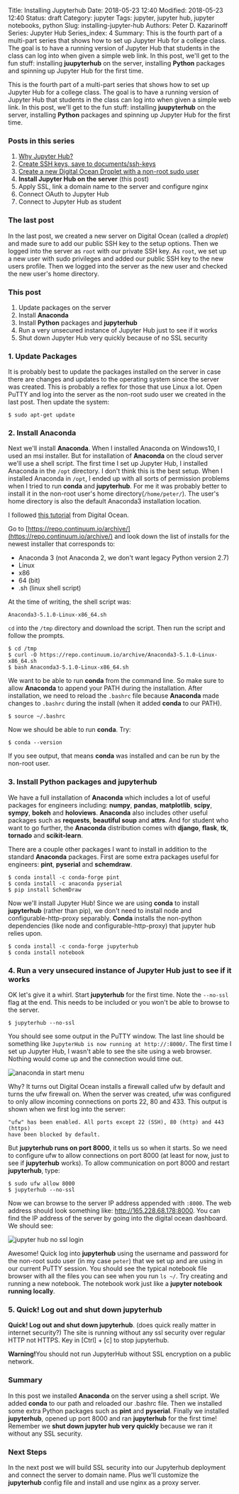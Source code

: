 Title: Installing Jupyterhub
Date: 2018-05-23 12:40
Modified: 2018-05-23 12:40
Status: draft
Category: jupyter
Tags: jupyter, jupyter hub, jupyter notebooks, python
Slug: installing-jupyter-hub
Authors: Peter D. Kazarinoff
Series: Jupyter Hub
Series_index: 4
Summary: This is the fourth part of a multi-part series that shows how to set up Jupyter Hub for a college class. The goal is to have a running version of Jupyter Hub that students in the class can log into when given a simple web link. In this post, we'll get to the fun stuff: installing **juupyterhub** on the server, installing **Python** packages and spinning up Jupyter Hub for the first time.

This is the fourth part of a multi-part series that shows how to set up Jupyter Hub for a college class. The goal is to have a running version of Jupyter Hub that students in the class can log into when given a simple web link. In this post, we'll get to the fun stuff: installing **juupyterhub** on the server, installing **Python** packages and spinning up Jupyter Hub for the first time.

### Posts in this series

1. [Why Jupyter Hub?]({filename}/posts/jupyterhub/why_jupyter_hub.md) 
2. [Create SSH keys, save to documents/ssh-keys]({filename}/posts/jupyterhub/PuTTYgen_ssh_key.md)
3. [Create a new Digital Ocean Droplet with a non-root sudo user]({filename}/posts/jupyterhub/new_DO_droplet.md)
4. **Install Jupyter Hub on the server** (this post)
5. Apply SSL, link a domain name to the server and configure nginx
6. Connect OAuth to Jupyter Hub
7. Connect to Jupyter Hub as student

### The last post

In the last post, we created a new server on Digital Ocean (called a _droplet_) and made sure to add our public SSH key to the setup options. Then we logged into the server as ```root```  with our private SSH key. As ```root```, we set up a new user with sudo privileges and added our public SSH key to the new users profile. Then we logged into the server as the new user and checked the new user's home directory.


### This post

1. Update packages on the server
2. Install **Anaconda**
3. Install **Python** packages and **jupyterhub** 
4. Run a very unsecured instance of Jupyter Hub just to see if it works
5. Shut down Jupyter Hub very quickly because of no SSL security



### 1. Update Packages

It is probably best to update the packages installed on the server in case there are changes and updates to the operating system since the server was created. This is probably a reflex for those that use Linux a lot. Open PuTTY and log into the server as the non-root sudo user we created in the last post. Then update the system:

```
$ sudo apt-get update
```


### 2. Install Anaconda

Next we'll install **Anaconda**. When I installed Anaconda on Windows10, I used an msi installer. But for installation of **Anaconda** on the cloud server we'll use a shell script. The first time I set up Jupyter Hub, I installed Anaconda in the ```/opt``` directory. I don't think this is the best setup. When I installed Anaconda in ```/opt```, I ended up with all sorts of permission problems when I tried to run **conda** and **jupyterhub**. For me it was probably better to install it in the non-root user's home directory(```/home/peter/```). The user's home directory is also the default Anaconda3 installation location.

I followed [this tutorial](https://www.digitalocean.com/community/tutorials/how-to-install-the-anaconda-python-distribution-on-ubuntu-16-04) from Digital Ocean.

Go to [https://repo.continuum.io/archive/](https://repo.continuum.io/archive/) and look down the list of installs for the newest installer that corresponds to:

 * Anaconda 3 (not Anaconda 2, we don't want legacy Python version 2.7)
 * Linux
 * x86
 * 64 (bit)
 * .sh (linux shell script)

At the time of writing, the shell script was:

```
Anaconda3-5.1.0-Linux-x86_64.sh
```

```cd``` into the ```/tmp``` directory and download the script. Then run the script and follow the prompts.

```
$ cd /tmp
$ curl -O https://repo.continuum.io/archive/Anaconda3-5.1.0-Linux-x86_64.sh
$ bash Anaconda3-5.1.0-Linux-x86_64.sh
```

We want to be able to run **conda** from the command line. So make sure to allow **Anaconda** to append your PATH during the installation. After installation, we need to reload the ```.bashrc``` file because **Anaconda** made changes to ```.bashrc``` during the install (when it added **conda** to our PATH).

```
$ source ~/.bashrc
```

Now we should be able to run **conda**. Try:

```
$ conda --version
```

If you see output, that means **conda** was installed and can be run by the non-root user.

### 3. Install **Python** packages and **jupyterhub** 

We have a full installation of **Anaconda** which includes a lot of useful packages for engineers including: **numpy**, **pandas**, **matplotlib**, **scipy**, **sympy**, **bokeh** and **holoviews**. **Anaconda** also includes other useful packages such as **requests**, **beautiful soup** and **attrs**. And for student who want to go further, the **Anaconda** distribution comes with **django**, **flask**, **tk**, **tornado** and **scikit-learn**.

There are a couple other packages I want to install in addition to the standard **Anaconda** packages. First are some extra packages useful for engineers: **pint**, **pyserial** and **schemdraw**.

```
$ conda install -c conda-forge pint
$ conda install -c anaconda pyserial
$ pip install SchemDraw
```

Now we'll install Jupyter Hub! Since we are using **conda** to install **jupyterhub** (rather than pip), we don't need to install node and configurable-http-proxy separably. **Conda** installs the non-python dependencies (like node and configurable-http-proxy) that jupyter hub relies upon.

```
$ conda install -c conda-forge jupyterhub
$ conda install notebook
```

### 4. Run a very unsecured instance of Jupyter Hub just to see if it works

OK let's give it a whirl. Start **jupyterhub** for the first time. Note the ```--no-ssl``` flag at the end. This needs to be included or you won't be able to browse to the server.

```
$ jupyterhub --no-ssl
```

You should see some output in the PuTTY window. The last line should be something like ```JupyterHub is now running at http://:8000/```. The first time I set up Jupyter Hub, I wasn't able to see the site using a web browser. Nothing would come up and the connection would time out.

![anaconda in start menu](/posts/jupyterhub/site_can't_be_reached.png)

Why? It turns out Digital Ocean installs a firewall called ufw by default and turns the ufw firewall on. When the server was created, ufw was configured to only allow incoming connections on ports 22, 80 and 433. This output is shown when we first log into the server:

```
"ufw" has been enabled. All ports except 22 (SSH), 80 (http) and 443 (https)
have been blocked by default.
```

But **jupyterhub runs on port 8000**, it tells us so when it starts. So we need to configure ufw to allow connections on port 8000 (at least for now, just to see if **jupyterhub** works). To allow communication on port 8000 and restart **jupyterhub**, type:

```
$ sudo ufw allow 8000
$ jupyterhub --no-ssl
```

Now we can browse to the server IP address appended with ```:8000```. The web address should look something like: http://165.228.68.178:8000. You can find the IP address of the server by going into the digital ocean dashboard. We should see:

![jupyter hub no ssl login](/posts/jupyterhub/jupyterhub_no_ssl_login.png)

Awesome! Quick log into **jupyterhub** using the username and password for the non-root sudo user (in my case ```peter```) that we set up and are using in our current PuTTY session. You should see the typical notebook file browser with all the files you can see when you run ```ls ~/```. Try creating and running a new notebook. The notebook work just like a **jupyter notebook running locally**.

### 5. Quick! Log out and shut down jupyterhub

**Quick! Log out and shut down jupyterhub**. (does quick really matter in internet security?) The site is running without any ssl security over regular HTTP not HTTPS. Key in [Ctrl] + [c] to stop jupyterhub.

<div class="alert alert-warning" role="alert">
  <strong>Warning!</strong>You should not run JupyterHub without SSL encryption on a public network.
</div>

 
### Summary

In this post we installed **Anaconda** on the server using a shell script. We added **conda** to our path and reloaded our .bashrc file. Then we installed some extra Python packages such as **pint** and **pyserial**. Finally we installed **jupyterhub**, opened up port 8000 and ran **jupyterhub** for the first time! Remember we **shut down jupyter hub very quickly** because we ran it without any SSL security.

### Next Steps

In the next post we will build SSL security into our Jupyterhub deployment and connect the server to domain name. Plus we'll customize the **jupyterhub** config file and install and use nginx as a proxy server.

